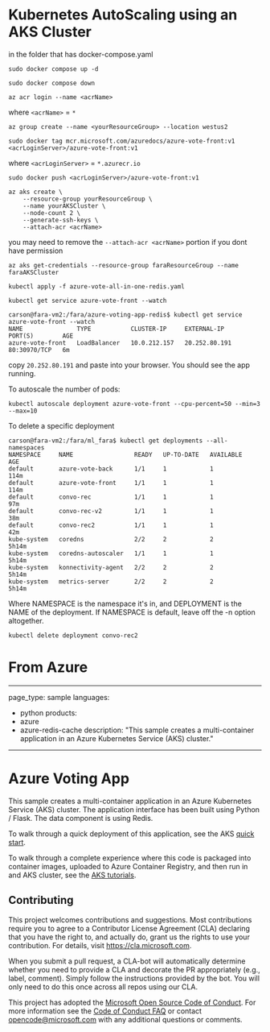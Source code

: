 # Kubernetes AutoScaling using an AKS Cluster

in the folder that has docker-compose.yaml

`sudo docker compose up -d`

`sudo docker compose down`

`az acr login --name <acrName>`

where `<acrName>` = `*` 

`az group create --name <yourResourceGroup> --location westus2`

`sudo docker tag mcr.microsoft.com/azuredocs/azure-vote-front:v1 <acrLoginServer>/azure-vote-front:v1`

where `<acrLoginServer>` = `*.azurecr.io`

`sudo docker push <acrLoginServer>/azure-vote-front:v1`

```
az aks create \
    --resource-group yourResourceGroup \
    --name yourAKSCluster \
    --node-count 2 \
    --generate-ssh-keys \
    --attach-acr <acrName>
```

you may need to remove the `--attach-acr <acrName>` portion if you dont have permission

```
az aks get-credentials --resource-group faraResourceGroup --name faraAKSCluster
```

`kubectl apply -f azure-vote-all-in-one-redis.yaml`

`kubectl get service azure-vote-front --watch`

```
carson@fara-vm2:/fara/azure-voting-app-redis$ kubectl get service azure-vote-front --watch
NAME               TYPE           CLUSTER-IP     EXTERNAL-IP     PORT(S)        AGE
azure-vote-front   LoadBalancer   10.0.212.157   20.252.80.191   80:30970/TCP   6m
```

copy `20.252.80.191` and paste into your browser. You should see the app running. 

To autoscale the number of pods:

`kubectl autoscale deployment azure-vote-front --cpu-percent=50 --min=3 --max=10`

To delete a specific deployment

```
carson@fara-vm2:/fara/ml_fara$ kubectl get deployments --all-namespaces
NAMESPACE     NAME                 READY   UP-TO-DATE   AVAILABLE   AGE
default       azure-vote-back      1/1     1            1           114m
default       azure-vote-front     1/1     1            1           114m
default       convo-rec            1/1     1            1           97m
default       convo-rec-v2         1/1     1            1           38m
default       convo-rec2           1/1     1            1           42m
kube-system   coredns              2/2     2            2           5h14m
kube-system   coredns-autoscaler   1/1     1            1           5h14m
kube-system   konnectivity-agent   2/2     2            2           5h14m
kube-system   metrics-server       2/2     2            2           5h14m
```

Where NAMESPACE is the namespace it's in, and DEPLOYMENT is the NAME of the deployment. If NAMESPACE is default, leave off the -n option altogether.

`kubectl delete deployment convo-rec2`

# From Azure

---
page_type: sample
languages:
  - python
products:
  - azure
  - azure-redis-cache
description: "This sample creates a multi-container application in an Azure Kubernetes Service (AKS) cluster."
---

# Azure Voting App

This sample creates a multi-container application in an Azure Kubernetes Service (AKS) cluster. The application interface has been built using Python / Flask. The data component is using Redis.

To walk through a quick deployment of this application, see the AKS [quick start](https://docs.microsoft.com/en-us/azure/aks/kubernetes-walkthrough?WT.mc_id=none-github-nepeters).

To walk through a complete experience where this code is packaged into container images, uploaded to Azure Container Registry, and then run in and AKS cluster, see the [AKS tutorials](https://docs.microsoft.com/en-us/azure/aks/tutorial-kubernetes-prepare-app?WT.mc_id=none-github-nepeters).

## Contributing

This project welcomes contributions and suggestions.  Most contributions require you to agree to a
Contributor License Agreement (CLA) declaring that you have the right to, and actually do, grant us
the rights to use your contribution. For details, visit https://cla.microsoft.com.

When you submit a pull request, a CLA-bot will automatically determine whether you need to provide
a CLA and decorate the PR appropriately (e.g., label, comment). Simply follow the instructions
provided by the bot. You will only need to do this once across all repos using our CLA.

This project has adopted the [Microsoft Open Source Code of Conduct](https://opensource.microsoft.com/codeofconduct/).
For more information see the [Code of Conduct FAQ](https://opensource.microsoft.com/codeofconduct/faq/) or
contact [opencode@microsoft.com](mailto:opencode@microsoft.com) with any additional questions or comments.
